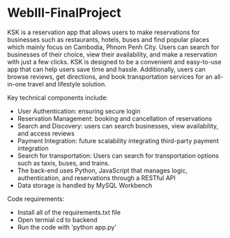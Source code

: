 # WebIII-FinalProject
  KSK is a reservation app that allows users to make reservations for businesses such as restaurants, hotels, buses and find popular places which mainly focus on Cambodia, Phnom Penh City. Users can search for businesses of their choice, view their availability, and make a reservation with just a few clicks. KSK is designed to be a convenient and easy-to-use app that can help users save time and hassle. Additionally, users can browse reviews, get directions, and book transportation services for an all-in-one travel and lifestyle solution.

Key technical components include:
  - User Authentication: ensuring secure login
  - Reservation Management: booking and cancellation of reservations
  - Search and Discovery: users can search businesses, view availability, and access reviews
  - Payment Integration: future scalability integrating third-party payment integration
  - Search for transportation: Users can search for transportation options such as taxis, buses, and trains. 
  - The back-end uses Python, JavaScript that manages logic, authentication, and reservations through a RESTful API
  - Data storage is handled by MySQL Workbench

Code requirements:
  - Install all of the requirements.txt file
  - Open termial cd to backend
  - Run the code with 'python app.py'
